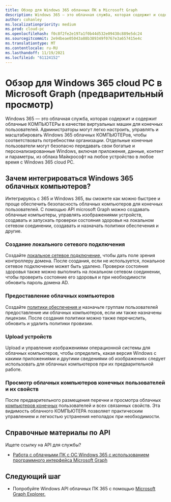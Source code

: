 ```yaml
---
title: Обзор для Windows 365 облачных ПК в Microsoft Graph
description: Windows 365 — это облачная служба, которая содержит и содержит облачные КОМПЬЮТЕРы в качестве виртуальных машин для конечных пользователей.
author: cohanley
ms.localizationpriority: medium
ms.prod: cloud-pc
ms.openlocfilehash: f0c8f2fe2e197a1f0b44d532e09438c889e5dc24
ms.sourcegitcommit: 2e94beae05043a88b389349f0767e3a657415e4c
ms.translationtype: MT
ms.contentlocale: ru-RU
ms.lasthandoff: 11/19/2021
ms.locfileid: "61124152"
---
```

# <a name="overview-for-windows-365-cloud-pc-on-microsoft-graph-preview"></a>Обзор для Windows 365 cloud PC в Microsoft Graph (предварительный просмотр)

Windows 365 — это облачная служба, которая содержит и содержит облачные КОМПЬЮТЕРы в качестве виртуальных машин для конечных пользователей. Администраторы могут легко настроить, управлять и масштабировать Windows 365 облачных КОМПЬЮТЕРов, чтобы соответствовать потребностям организации. Отдельные конечные пользователи могут безопасно передавать свои богатые и персонализированные Windows, включая приложения, данные, контент и параметры, из облака Майкрософт на любое устройство в любое время с Windows 365 cloud PC.

## <a name="why-integrate-with-windows-365-cloud-pcs"></a>Зачем интегрироваться Windows 365 облачных компьютеров? 

Интегрируясь с 365 и Windows 365, вы сможете как можно быстрее и проще обеспечить безопасность облачных компьютеров для конечных пользователей. С помощью API microsoft Graph можно создавать облачные компьютеры, управлять изображениями устройств, создавать и запускать проверки состояния здоровья на локальном сетевом соединении, создавать и назначать политики обеспечения и другие.  

### <a name="create-on-premises-network-connections"></a>Создание локального сетевого подключения

Создайте [локальное сетевое подключение,](/graph/api/resources/cloudpconpremisesconnection?view=graph-rest-beta&preserve-view=true) чтобы дать поле зрения контроллеру домена. После создания, если не используется, локальное сетевое подключение может быть удалено. Проверки состояния здоровья также можно выполнить на локальном сетевом соединении, чтобы проверить состояние его здоровья и при необходимости обновить пароль домена AD. 

### <a name="provision-cloud-pcs"></a>Предоставление облачных компьютеров

Создайте [политики обеспечения и](/graph/api/resources/cloudpcprovisioningpolicy?view=graph-rest-beta&preserve-view=true) назначьте группам пользователей предоставление им облачных компьютеров, если им также назначены лицензии. После создания политики можно также перечислить, обновить и удалить политики провизии. 

### <a name="upload-device-images"></a>Upload устройств

Upload и управление изображениями [](/graph/api/resources/cloudpcdeviceimage?view=graph-rest-beta&preserve-view=true) операционной системы для облачных компьютеров, чтобы определить, какая версия Windows с какими приложениями и другими сведениями об изображениях следует использовать для облачных компьютеров при их предварительной работе.  

### <a name="view-end-users-cloud-pcs-and-their-properties"></a>Просмотр облачных компьютеров конечных пользователей и их свойств

После предварительного размещения перечни и просмотра облачных [компьютеров конечных](/graph/api/resources/cloudpc?view=graph-rest-beta&preserve-view=true) пользователей и всех связанных свойств. Эта видимость облачного КОМПЬЮТЕРА позволяет практическим управлением и легкостью устранения неполадок при необходимости. 

## <a name="api-reference"></a>Справочные материалы по API

Ищете ссылку на API для службы?
- [Работа с облачными ПК с ОС Windows 365 с использованием программного интерфейса Microsoft Graph](/graph/api/resources/cloudpc-api-overview?view=graph-rest-beta&preserve-view=true)

## <a name="next-step"></a>Следующий шаг

- Попробуйте Windows API облачных ПК 365 с помощью [Microsoft Graph Explorer.](https://developer.microsoft.com/graph/graph-explorer)
